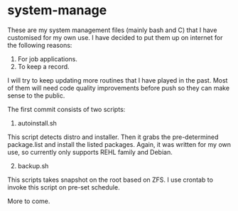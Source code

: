 # system-manage
These are my system management files (mainly bash and C) that I have customised for my own use. I have decided to put them up on internet for the following reasons:

1. For job applications.
2. To keep a record.

I will try to keep updating more routines that I have played in the past. Most of them will need code quality improvements before push so they can make sense to the public.

The first commit consists of two scripts:

1. autoinstall.sh 

This script detects distro and installer. Then it grabs the pre-determined package.list and install the listed packages. Again, it was written for my own use, so 
currently only supports REHL family and Debian.

2. backup.sh

This scripts takes snapshot on the root based on ZFS. I use crontab to invoke this script on pre-set schedule. 

More to come.
